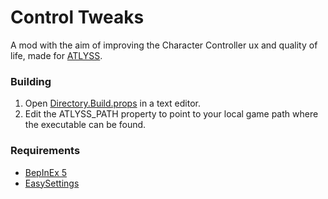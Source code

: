 # Control Tweaks
A mod with the aim of improving the Character Controller ux and quality of life, made for [ATLYSS](https://store.steampowered.com/app/2768430/ATLYSS/).

### Building
1. Open [Directory.Build.props](Directory.Build.props) in a text editor.
2. Edit the ATLYSS_PATH property to point to your local game path where the executable can be found.

### Requirements

- [BepInEx 5](https://github.com/BepInEx/BepInEx)
- [EasySettings](https://github.com/Nestorboy/ATLYSS-EasySettings/)
